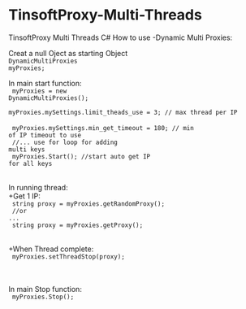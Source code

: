 # TinsoftProxy-Multi-Threads
TinsoftProxy Multi Threads C#
How to use
-Dynamic Multi Proxies:

Creat a null Oject as starting Object<br/>
<code>DynamicMultiProxies myProxies;</code><br/>

In main start function:<br/>
<code>
myProxies = new DynamicMultiProxies(); 
</code><br/>
<code>
myProxies.mySettings.limit_theads_use = 3; // max thread per IP 
</code><br/>
<code>
myProxies.mySettings.min_get_timeout = 180; // min of IP timeout to use
</code><br/>
<code>
   //... use for loop for adding multi keys </code><br/>
<code>
   myProxies.Start(); //start auto get IP for all keys<br/>
</code><br/><br/>
In running thread:<br/>
+Get 1 IP:<br/>
  <code>
     string proxy = myProxies.getRandomProxy();<br/>
     //or ...<br/>
     string proxy = myProxies.getProxy();<br/>
  </code><br/><br/>
 +When Thread complete:<br/>
 <code>
      myProxies.setThreadStop(proxy);<br/>
  </code><br/><br/>
  In main Stop function:<br/>
   <code>
      myProxies.Stop();
  </code><br/><br/>
 
